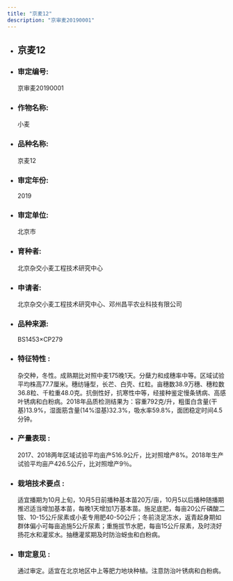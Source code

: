 ```yaml
---
title: "京麦12"
description: "京审麦20190001"
---
```

* ## 京麦12
* ###  审定编号:  
   京审麦20190001

*  ### 作物名称:  
   小麦

*   ###  品种名称: 
    京麦12

*   ### 审定年份: 
    2019

*   ### 审定单位:  
    北京市

*   ### 育种者:  
    北京杂交小麦工程技术研究中心

*   ### 申请者:  
    北京杂交小麦工程技术研究中心、邓州昌平农业科技有限公司

*   ### 品种来源:  
    BS1453×CP279

*   ### 特征特性 : 
    杂交种，冬性。成熟期比对照中麦175晚1天。分蘖力和成穗率中等。区域试验平均株高77.7厘米。穗纺锤型，长芒、白壳、红粒。亩穗数38.9万穗、穗粒数36.8粒、千粒重48.0克。抗倒性好，抗寒性中等，经接种鉴定慢条锈病、高感叶锈病和白粉病。2018年品质检测结果为：容重792克/升，粗蛋白含量(干基)13.9%，湿面筋含量(14%湿基)32.3%，吸水率59.8%，面团稳定时间4.5分钟。

*   ### 产量表现 : 
    2017、2018两年区域试验平均亩产516.9公斤，比对照增产8%。2018年生产试验平均亩产426.5公斤，比对照增产9％。

*   ### 栽培技术要点 : 
    适宜播期为10月上旬，10月5日前播种基本苗20万/亩，10月5以后播种随播期推迟适当增加基本苗，每晚1天增加1万基本苗。施足底肥，每亩20公斤磷酸二铵、10-15公斤尿素或小麦专用肥40-50公斤；冬前浇足冻水，返青起身期如群体偏小可每亩追施5公斤尿素；重施拔节水肥，每亩15公斤尿素，及时浇好扬花水和灌浆水。抽穗灌浆期及时防治蚜虫和白粉病。

*   ### 审定意见 : 
    通过审定。适宜在北京地区中上等肥力地块种植。注意防治叶锈病和白粉病。
